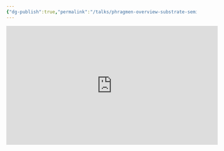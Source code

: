 ```yaml
---
{"dg-publish":true,"permalink":"/talks/phragmen-overview-substrate-seminar/","created":"2022-09-11T13:50:28.988+02:00","updated":"2023-08-28T15:03:15.168+02:00"}
---
```




<iframe width="560" height="315" src="https://www.youtube.com/embed/MjOvVhc1oXw" title="YouTube video player" frameborder="0" allow="accelerometer; autoplay; clipboard-write; encrypted-media; gyroscope; picture-in-picture" allowfullscreen></iframe>
